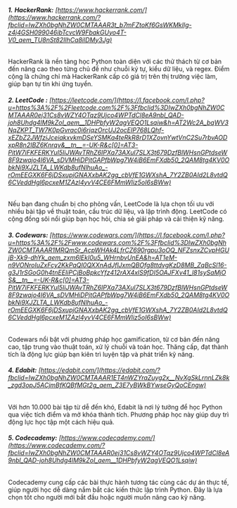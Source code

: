 
###### **1.** **HackerRank:** [https://www.hackerrank.com/](https://www.hackerrank.com/?fbclid=IwZXh0bgNhZW0CMTAAAR3t_b7mFZtoKf6GsWKMkIlg-z4j4GSH099046ibTcvcW9FbakGUyo4T-V0_aem_TU8nSt82IlhCa8ilDMy3Jg)

HackerRank là nền tảng học Python toàn diện với các thử thách từ cơ bản đến nâng cao theo từng chủ đề như chuỗi ký tự, kiểu dữ liệu, và regex. Điểm cộng là chứng chỉ mà HackerRank cấp có giá trị trên thị trường việc làm, giúp bạn tự tin khi ứng tuyển.

###### **2. LeetCode :** [https://leetcode.com/](https://l.facebook.com/l.php?u=https%3A%2F%2Fleetcode.com%2F%3Ffbclid%3DIwZXh0bgNhZW0CMTAAAR0ej31Cs8vWZY4OTqz9Ujco4WPTdCl8eA9nbl_QAD-joh8Uhdg4lM9kZoI_aem__1DHPbfyW2agVEQO1Lsqiw&h=AT2Wc2A_bqWV3NqZKPT_TW7K0pGvrac0i6rjqzOrcUJ2ocEIP768LQhf-xEZbZ2JWfziJceiakxvkmDSeYSMKa4teRkR8rD1XZovnYwtVnC2Su7rbvAODxpR8n2IBZ6Knrqv&__tn__=-UK-R&c[0]=AT3-PitW7iFKFERKYuI5IiJWAvTRhZ6IPXa73AXul7SLX3t679DzfBlWHsnGPtdseW8F9zwajo4I6VA_sDVMHiDPjtGAPfbWpg7W4iB6EmFXdb50_2QAM8tg4KV0ObkNi9XJZLTA_LWKdb8ufNlhuAo_-rOmEEGXK6F6jDSxupjGNAXxbAK2gg_cbVfE1GWXshA_7Y2ZB0AId2L8vtdQ6CVeddHgl6pcxeM1ZAzl4yvV4CE6FMmWliz5oI6sBWw)

Nếu bạn đang chuẩn bị cho phỏng vấn, LeetCode là lựa chọn tối ưu với nhiều bài tập về thuật toán, cấu trúc dữ liệu, và lập trình động. LeetCode có cộng đồng sôi nổi giúp bạn học hỏi, chia sẻ giải pháp và cải thiện kỹ năng.

###### **3. Codewars:** [https://www.codewars.com/](https://l.facebook.com/l.php?u=https%3A%2F%2Fwww.codewars.com%2F%3Ffbclid%3DIwZXh0bgNhZW0CMTAAAR1MRQmSr_AcpWHAk4LfrCZ690rgpu3oOQ_NFZsnxZCvpHGUjB-Xk9-dhYk_aem_zxm6lEkI0u5_WHrnbvUnEA&h=AT1eM-n9VONroIuZxFcy2KkPaQI0QXXnAdJflJxmQBOfg8ttdvgKzD8MB_ZqBcSl16-g3J1rSGoG0h4tnEEIiPCjBoBpkcYfz412rAX4xlS9fDI5OAJFXv41_l81sySaMjOS&__tn__=-UK-R&c[0]=AT3-PitW7iFKFERKYuI5IiJWAvTRhZ6IPXa73AXul7SLX3t679DzfBlWHsnGPtdseW8F9zwajo4I6VA_sDVMHiDPjtGAPfbWpg7W4iB6EmFXdb50_2QAM8tg4KV0ObkNi9XJZLTA_LWKdb8ufNlhuAo_-rOmEEGXK6F6jDSxupjGNAXxbAK2gg_cbVfE1GWXshA_7Y2ZB0AId2L8vtdQ6CVeddHgl6pcxeM1ZAzl4yvV4CE6FMmWliz5oI6sBWw)

Codewars nổi bật với phương pháp học gamification, từ cơ bản đến nâng cao, tập trung vào thuật toán, xử lý chuỗi và toán học. Thăng cấp, đạt thành tích là động lực giúp bạn kiên trì luyện tập và phát triển kỹ năng.

###### **4. Edabit:** [https://edabit.com/](https://edabit.com/?fbclid=IwZXh0bgNhZW0CMTAAAR1ET4nWZYraZuyg2x__NvXgSkLrnnLZk8k_zgd3opJ5ACjmBfKQBfMGt2g_aem_Z3E7yBWkBYwseGyQoCEngw)

Với hơn 10.000 bài tập từ dễ đến khó, Edabit là nơi lý tưởng để học Python qua việc tích điểm và mở khóa thành tích. Phương pháp học này giúp duy trì động lực học tập một cách hiệu quả.

###### **5. Codecademy:** [https://www.codecademy.com/](https://www.codecademy.com/?fbclid=IwZXh0bgNhZW0CMTAAAR0ej31Cs8vWZY4OTqz9Ujco4WPTdCl8eA9nbl_QAD-joh8Uhdg4lM9kZoI_aem__1DHPbfyW2agVEQO1Lsqiw)

Codecademy cung cấp các bài thực hành tương tác cùng các dự án thực tế, giúp người học dễ dàng nắm bắt các kiến thức lập trình Python. Đây là lựa chọn tốt cho người mới bắt đầu hoặc người muốn nâng cao kỹ năng.
